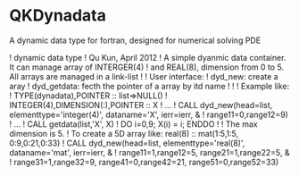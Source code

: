 QKDynadata
==========

A dynamic data type for fortran, designed for numerical solving PDE

! dynamic data type
! Qu Kun, April 2012
! A simple dyanmic data container. It can manage array of INTERGER(4) 
! and REAL(8), dimension from 0 to 5. All arrays are managed in a link-list
! 
! User interface:
! dyd_new: create a aray
! dyd_getdata: fecth the pointer of a array by itd name
!
!
!  Example like:
!   TYPE(dynadata),POINTER :: list=>NULL()
!   INTEGER(4),DIMENSION(:),POINTER :: X
!   ...
!   CALL dyd_new(head=list, elementtype='integer(4)', dataname='X', ierr=ierr, &
!        range11=0,range12=9)
!   ...
!   CALL getdata(list,'X', X)
!   DO i=0,9;  X(i) = i; ENDDO
!
! The max dimension is 5. 
! To create a 5D array like: real(8) :: mat(1:5,1:5, 0:9,0:21,0:33)
!      CALL dyd_new(head=list, elementtype='real(8)', dataname='mat', ierr=ierr, &
!        range11=1,range12=5, range21=1,range22=5, &
!        range31=1,range32=9,   range41=0,range42=21, range51=0,range52=33)

